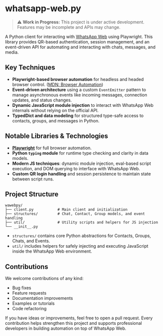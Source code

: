 # whatsapp-web.py

> ⚠️ **Work in Progress:** This project is under active development. Features may be incomplete and APIs may change.


A Python client for interacting with [WhatsApp Web](https://web.whatsapp.com/) using Playwright. This library provides QR-based authentication, session management, and an event-driven API for automating and interacting with chats, messages, and media.

## Key Techniques

* **Playwright-based browser automation** for headless and headed browser control. ([MDN: Browser Automation](https://developer.mozilla.org/en-US/docs/Web/API/Automation))
* **Event-driven architecture** using a custom `EventEmitter` pattern to manage asynchronous events like incoming messages, connection updates, and status changes.
* **Dynamic JavaScript module injection** to interact with WhatsApp Web internals without relying on the official API.
* **TypedDict and data modeling** for structured type-safe access to contacts, groups, and messages in Python.

## Notable Libraries & Technologies

* **[Playwright](https://playwright.dev/python/)** for full browser automation.
* **Python `typing` module** for runtime type checking and clarity in data models.
* **Modern JS techniques**: dynamic module injection, eval-based script execution, and DOM querying to interface with WhatsApp Web.
* **Custom QR login handling** and session persistence to maintain state between script runs.

## Project Structure

```
wawebpy/
├── client.py           # Main client and initialization
├── structures/         # Chat, Contact, Group models, and event handling
├── util/               # Utility scripts and helpers for JS injection
└── __init__.py
```

* `structures/` contains core Python abstractions for Contacts, Groups, Chats, and Events.
* `util/` includes helpers for safely injecting and executing JavaScript inside the WhatsApp Web environment.

## Contributions

We welcome contributions of any kind:

* Bug fixes
* Feature requests
* Documentation improvements
* Examples or tutorials
* Code refactoring

If you have ideas or improvements, feel free to open a pull request. Every contribution helps strengthen this project and supports professional developers in building automation on top of WhatsApp Web.